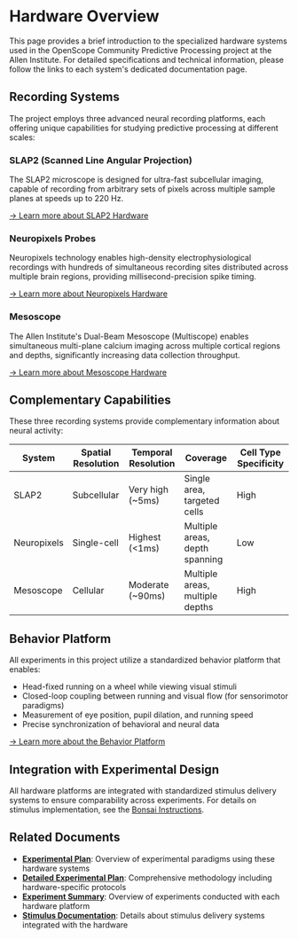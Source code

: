 # Hardware Overview

This page provides a brief introduction to the specialized hardware systems used in the OpenScope Community Predictive Processing project at the Allen Institute. For detailed specifications and technical information, please follow the links to each system's dedicated documentation page.

## Recording Systems

The project employs three advanced neural recording platforms, each offering unique capabilities for studying predictive processing at different scales:

<!-- Image placeholder - will be added when available -->
<!-- ![Hardware Recording Systems](img/hardware_systems_placeholder.png) -->

### SLAP2 (Scanned Line Angular Projection)

The SLAP2 microscope is designed for ultra-fast subcellular imaging, capable of recording from arbitrary sets of pixels across multiple sample planes at speeds up to 220 Hz.

[→ Learn more about SLAP2 Hardware](hardware/allen_institute_slap2_hardware.md)

### Neuropixels Probes

Neuropixels technology enables high-density electrophysiological recordings with hundreds of simultaneous recording sites distributed across multiple brain regions, providing millisecond-precision spike timing.

[→ Learn more about Neuropixels Hardware](hardware/allen_institute_neuropixels_hardware.md)

### Mesoscope

The Allen Institute's Dual-Beam Mesoscope (Multiscope) enables simultaneous multi-plane calcium imaging across multiple cortical regions and depths, significantly increasing data collection throughput.

[→ Learn more about Mesoscope Hardware](hardware/allen_institute_mesoscope_hardware.md)

## Complementary Capabilities

These three recording systems provide complementary information about neural activity:

| System | Spatial Resolution | Temporal Resolution | Coverage | Cell Type Specificity |
|--------|-------------------|---------------------|----------|------------------------|
| SLAP2 | Subcellular | Very high (~5ms) | Single area, targeted cells | High |
| Neuropixels | Single-cell | Highest (<1ms) | Multiple areas, depth spanning | Low |
| Mesoscope | Cellular | Moderate (~90ms) | Multiple areas, multiple depths | High |

## Behavior Platform

All experiments in this project utilize a standardized behavior platform that enables:

- Head-fixed running on a wheel while viewing visual stimuli
- Closed-loop coupling between running and visual flow (for sensorimotor paradigms)
- Measurement of eye position, pupil dilation, and running speed
- Precise synchronization of behavioral and neural data

[→ Learn more about the Behavior Platform](hardware/behavior_training.md)

## Integration with Experimental Design

All hardware platforms are integrated with standardized stimulus delivery systems to ensure comparability across experiments. For details on stimulus implementation, see the [Bonsai Instructions](stimuli/bonsai_instructions.md).

## Related Documents

- **[Experimental Plan](experimental-plan.md)**: Overview of experimental paradigms using these hardware systems
- **[Detailed Experimental Plan](detailed-experimental-plan.md)**: Comprehensive methodology including hardware-specific protocols
- **[Experiment Summary](experiment-summary.md)**: Overview of experiments conducted with each hardware platform
- **[Stimulus Documentation](stimuli/bonsai_instructions.md)**: Details about stimulus delivery systems integrated with the hardware